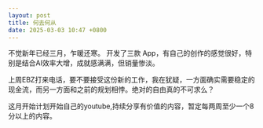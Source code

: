 ```yaml
---
layout: post
title: 何去何从
date: 2025-03-03 10:47 +0800
---
```


不觉新年已经三月，乍暖还寒。
开发了三款 App，有自己的创作的感觉很好，特别是结合AI效率大增，成就感满满，但销量惨淡。

上周EBZ打来电话，要不要接受这份新的工作，我在犹疑，一方面确实需要稳定的现金流，而另一方面和之前的规划相悖。绝对的自由真的不可求么？

这月开始计划开始自己的youtube,持续分享有价值的内容，暂定每两周至少一个8分以上的内容。
